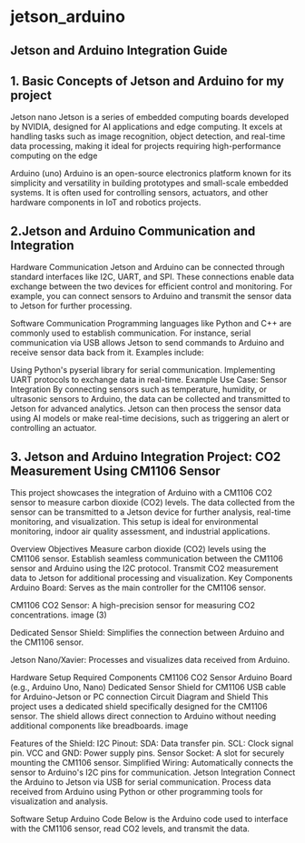 # jetson_arduino

## Jetson and Arduino Integration Guide
## 1. Basic Concepts of Jetson and Arduino for my project
Jetson nano
Jetson is a series of embedded computing boards developed by NVIDIA, designed for AI applications and edge computing. It excels at handling tasks such as image recognition, object detection, and real-time data processing, making it ideal for projects requiring high-performance computing on the edge

Arduino (uno)
Arduino is an open-source electronics platform known for its simplicity and versatility in building prototypes and small-scale embedded systems. It is often used for controlling sensors, actuators, and other hardware components in IoT and robotics projects.

## 2.Jetson and Arduino Communication and Integration
Hardware Communication
Jetson and Arduino can be connected through standard interfaces like I2C, UART, and SPI. These connections enable data exchange between the two devices for efficient control and monitoring. For example, you can connect sensors to Arduino and transmit the sensor data to Jetson for further processing.

Software Communication
Programming languages like Python and C++ are commonly used to establish communication. For instance, serial communication via USB allows Jetson to send commands to Arduino and receive sensor data back from it. Examples include:

Using Python's pyserial library for serial communication.
Implementing UART protocols to exchange data in real-time.
Example Use Case: Sensor Integration
By connecting sensors such as temperature, humidity, or ultrasonic sensors to Arduino, the data can be collected and transmitted to Jetson for advanced analytics. Jetson can then process the sensor data using AI models or make real-time decisions, such as triggering an alert or controlling an actuator.

## 3. Jetson and Arduino Integration Project: CO2 Measurement Using CM1106 Sensor
This project showcases the integration of Arduino with a CM1106 CO2 sensor to measure carbon dioxide (CO2) levels. The data collected from the sensor can be transmitted to a Jetson device for further analysis, real-time monitoring, and visualization. This setup is ideal for environmental monitoring, indoor air quality assessment, and industrial applications.

Overview
Objectives
Measure carbon dioxide (CO2) levels using the CM1106 sensor.
Establish seamless communication between the CM1106 sensor and Arduino using the I2C protocol.
Transmit CO2 measurement data to Jetson for additional processing and visualization.
Key Components
Arduino Board: Serves as the main controller for the CM1106 sensor.

CM1106 CO2 Sensor: A high-precision sensor for measuring CO2 concentrations. image (3)

Dedicated Sensor Shield: Simplifies the connection between Arduino and the CM1106 sensor.

Jetson Nano/Xavier: Processes and visualizes data received from Arduino.

Hardware Setup
Required Components
CM1106 CO2 Sensor
Arduino Board (e.g., Arduino Uno, Nano)
Dedicated Sensor Shield for CM1106
USB cable for Arduino-Jetson or PC connection
Circuit Diagram and Shield
This project uses a dedicated shield specifically designed for the CM1106 sensor. The shield allows direct connection to Arduino without needing additional components like breadboards. image

Features of the Shield:
I2C Pinout:
SDA: Data transfer pin.
SCL: Clock signal pin.
VCC and GND: Power supply pins.
Sensor Socket: A slot for securely mounting the CM1106 sensor.
Simplified Wiring: Automatically connects the sensor to Arduino's I2C pins for communication.
Jetson Integration
Connect the Arduino to Jetson via USB for serial communication.
Process data received from Arduino using Python or other programming tools for visualization and analysis.

Software Setup
Arduino Code
Below is the Arduino code used to interface with the CM1106 sensor, read CO2 levels, and transmit the data.




